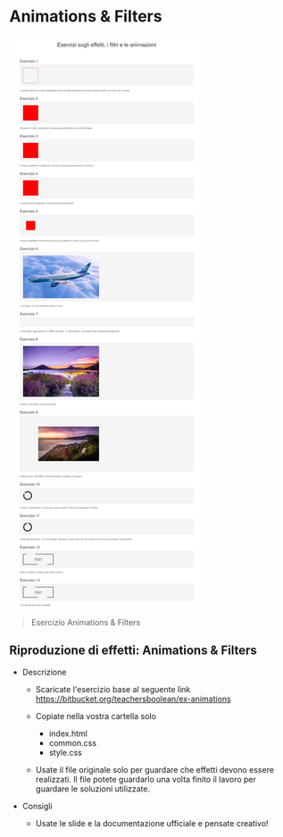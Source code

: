 # Animations & Filters

![preview](./.github/preview.jpeg)

> Esercizio Animations & Filters

## Riproduzione di effetti: Animations & Filters

- Descrizione

  - Scaricate l'esercizio base al seguente link
    https://bitbucket.org/teachersboolean/ex-animations

  - Copiate nella vostra cartella solo

    - index.html
    - common.css
    - style.css

  - Usate il file originale solo per guardare che effetti devono essere realizzati.
    Il file potete guardarlo una volta finito il lavoro per guardare le soluzioni utilizzate.

- Consigli

  - Usate le slide e la documentazione ufficiale e pensate creativo!
